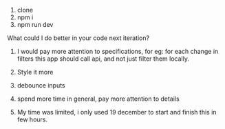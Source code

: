 1. clone
2. npm i
3. npm run dev

What could I do better in your code next iteration?

1. I would pay more attention to specifications, for eg: for each change in filters this app should
   call api, and not just filter them locally.

2. Style it more

3. debounce inputs

4. spend more time in general, pay more attention to details

5. My time was limited, i only used 19 december to start and finish this in few hours.
